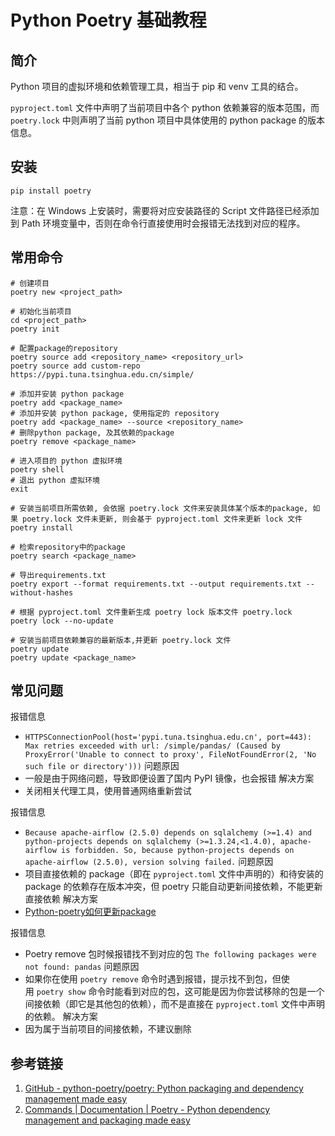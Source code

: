 # Python Poetry 基础教程

## 简介

Python 项目的虚拟环境和依赖管理工具，相当于 pip 和 venv 工具的结合。

`pyproject.toml` 文件中声明了当前项目中各个 python 依赖兼容的版本范围，而 `poetry.lock` 中则声明了当前 python 项目中具体使用的 python package 的版本信息。

## 安装

```shell
pip install poetry
```

注意：在 Windows 上安装时，需要将对应安装路径的 Script 文件路径已经添加到 Path 环境变量中，否则在命令行直接使用时会报错无法找到对应的程序。

## 常用命令

```
# 创建项目
poetry new <project_path>

# 初始化当前项目
cd <project_path>
poetry init

# 配置package的repository
poetry source add <repository_name> <repository_url>
poetry source add custom-repo https://pypi.tuna.tsinghua.edu.cn/simple/

# 添加并安装 python package
poetry add <package_name>
# 添加并安装 python package, 使用指定的 repository
poetry add <package_name> --source <repository_name>
# 删除python package, 及其依赖的package
poetry remove <package_name>

# 进入项目的 python 虚拟环境
poetry shell
# 退出 python 虚拟环境
exit

# 安装当前项目所需依赖, 会依据 poetry.lock 文件来安装具体某个版本的package, 如果 poetry.lock 文件未更新, 则会基于 pyproject.toml 文件来更新 lock 文件
poetry install

# 检索repository中的package
poetry search <package_name>

# 导出requirements.txt
poetry export --format requirements.txt --output requirements.txt --without-hashes

# 根据 pyproject.toml 文件重新生成 poetry lock 版本文件 poetry.lock
poetry lock --no-update

# 安装当前项目依赖兼容的最新版本,并更新 poetry.lock 文件
poetry update
poetry update <package_name>
```

## 常见问题

报错信息
- `HTTPSConnectionPool(host='pypi.tuna.tsinghua.edu.cn', port=443): Max retries exceeded with url: /simple/pandas/ (Caused by ProxyError('Unable to connect to proxy', FileNotFoundError(2, 'No such file or directory')))`
问题原因
- 一般是由于网络问题，导致即便设置了国内 PyPI 镜像，也会报错
解决方案
- 关闭相关代理工具，使用普通网络重新尝试

报错信息
- `Because apache-airflow (2.5.0) depends on sqlalchemy (>=1.4) and python-projects depends on sqlalchemy (>=1.3.24,<1.4.0), apache-airflow is forbidden. So, because python-projects depends on apache-airflow (2.5.0), version solving failed.`
问题原因
- 项目直接依赖的 package（即在 `pyproject.toml` 文件中声明的）和待安装的 package 的依赖存在版本冲突，但 poetry 只能自动更新间接依赖，不能更新直接依赖
解决方案
- [Python-poetry如何更新package](work/programming/Python/solution/Python-poetry如何更新package.md)

报错信息
- Poetry remove 包时候报错找不到对应的包 `The following packages were not found: pandas`
问题原因
- 如果你在使用 `poetry remove` 命令时遇到报错，提示找不到包，但使用 `poetry show` 命令时能看到对应的包，这可能是因为你尝试移除的包是一个间接依赖（即它是其他包的依赖），而不是直接在 `pyproject.toml` 文件中声明的依赖。
解决方案
- 因为属于当前项目的间接依赖，不建议删除

## 参考链接

1. [GitHub - python-poetry/poetry: Python packaging and dependency management made easy](https://github.com/python-poetry/poetry)
2. [Commands | Documentation | Poetry - Python dependency management and packaging made easy](https://python-poetry.org/docs/cli/)